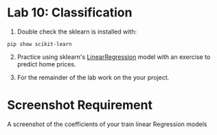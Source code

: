 # Lab 10: Classification

1. Double check the sklearn is installed with:

```
pip show scikit-learn
```

2. Practice using sklearn's [LinearRegression](./house_prices.ipynb) model with an exercise to predict home prices.

3. For the remainder of the lab work on the your project.

# Screenshot Requirement

A screenshot of the coefficients  of your train linear Regression models